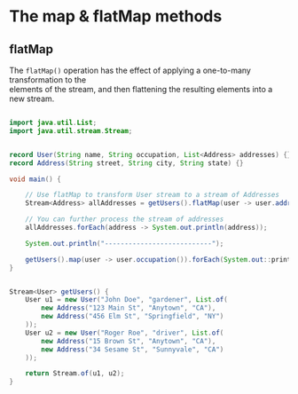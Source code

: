 # The map & flatMap methods 


## flatMap

The `flatMap()` operation has the effect of applying a one-to-many transformation to the  
elements of the stream, and then flattening the resulting elements into a new stream.  

```java

import java.util.List;
import java.util.stream.Stream;


record User(String name, String occupation, List<Address> addresses) {}
record Address(String street, String city, String state) {}

void main() {

    // Use flatMap to transform User stream to a stream of Addresses
    Stream<Address> allAddresses = getUsers().flatMap(user -> user.addresses().stream());

    // You can further process the stream of addresses
    allAddresses.forEach(address -> System.out.println(address));

    System.out.println("---------------------------");

    getUsers().map(user -> user.occupation()).forEach(System.out::println);
}


Stream<User> getUsers() {
    User u1 = new User("John Doe", "gardener", List.of(
        new Address("123 Main St", "Anytown", "CA"),
        new Address("456 Elm St", "Springfield", "NY")
    ));
    User u2 = new User("Roger Roe", "driver", List.of(
        new Address("15 Brown St", "Anytown", "CA"),
        new Address("34 Sesame St", "Sunnyvale", "CA")
    ));

    return Stream.of(u1, u2);
}
```
